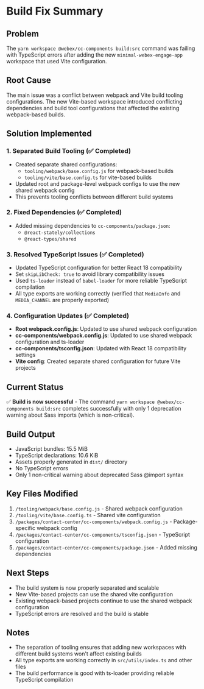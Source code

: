 # Build Fix Summary

## Problem

The `yarn workspace @webex/cc-components build:src` command was failing with TypeScript errors after adding the new `minimal-webex-engage-app` workspace that used Vite configuration.

## Root Cause

The main issue was a conflict between webpack and Vite build tooling configurations. The new Vite-based workspace introduced conflicting dependencies and build tool configurations that affected the existing webpack-based builds.

## Solution Implemented

### 1. Separated Build Tooling (✅ Completed)

- Created separate shared configurations:
  - `tooling/webpack/base.config.js` for webpack-based builds
  - `tooling/vite/base.config.ts` for vite-based builds
- Updated root and package-level webpack configs to use the new shared webpack config
- This prevents tooling conflicts between different build systems

### 2. Fixed Dependencies (✅ Completed)

- Added missing dependencies to `cc-components/package.json`:
  - `@react-stately/collections`
  - `@react-types/shared`

### 3. Resolved TypeScript Issues (✅ Completed)

- Updated TypeScript configuration for better React 18 compatibility
- Set `skipLibCheck: true` to avoid library compatibility issues
- Used `ts-loader` instead of `babel-loader` for more reliable TypeScript compilation
- All type exports are working correctly (verified that `MediaInfo` and `MEDIA_CHANNEL` are properly exported)

### 4. Configuration Updates (✅ Completed)

- **Root webpack.config.js**: Updated to use shared webpack configuration
- **cc-components/webpack.config.js**: Updated to use shared webpack configuration and ts-loader
- **cc-components/tsconfig.json**: Updated with React 18 compatibility settings
- **Vite config**: Created separate shared configuration for future Vite projects

## Current Status

✅ **Build is now successful** - The command `yarn workspace @webex/cc-components build:src` completes successfully with only 1 deprecation warning about Sass imports (which is non-critical).

## Build Output

- JavaScript bundles: 15.5 MiB
- TypeScript declarations: 10.6 KiB
- Assets properly generated in `dist/` directory
- No TypeScript errors
- Only 1 non-critical warning about deprecated Sass @import syntax

## Key Files Modified

1. `/tooling/webpack/base.config.js` - Shared webpack configuration
2. `/tooling/vite/base.config.ts` - Shared vite configuration
3. `/packages/contact-center/cc-components/webpack.config.js` - Package-specific webpack config
4. `/packages/contact-center/cc-components/tsconfig.json` - TypeScript configuration
5. `/packages/contact-center/cc-components/package.json` - Added missing dependencies

## Next Steps

- The build system is now properly separated and scalable
- New Vite-based projects can use the shared vite configuration
- Existing webpack-based projects continue to use the shared webpack configuration
- TypeScript errors are resolved and the build is stable

## Notes

- The separation of tooling ensures that adding new workspaces with different build systems won't affect existing builds
- All type exports are working correctly in `src/utils/index.ts` and other files
- The build performance is good with ts-loader providing reliable TypeScript compilation
